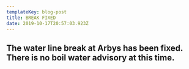 ```yaml
---
templateKey: blog-post
title: BREAK FIXED
date: 2019-10-17T20:57:03.923Z
---
```

## The water line break at Arbys has been fixed. There is no boil water advisory at this time.
